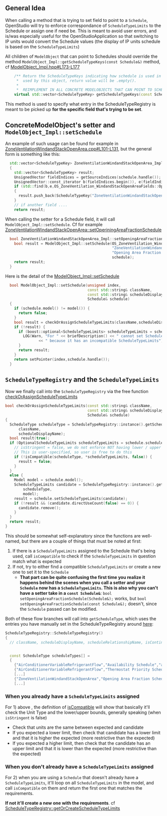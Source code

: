 ## General Idea

When calling a method that is trying to set field to point to a `Schedule`, OpenStudio will try to enforce correspondance of `ScheduleTypeLimits` to the Schedule or assign one if need be. This is meant to avoid user errors, and is/was especially useful for the OpenStudioApplication so that switching to IP units would convert the Schedule values (the display of IP units schedule is based on the `ScheduleTypeLimits`)

All children of `ModelObject` that can point to Schedules should override the method `ModelObject_Impl::getScheduleTypeKeys(const Schedule&)` method, cf [ModelObject_Impl.hpp#L173-L177](https://github.com/NREL/OpenStudio/blob/8ae4d883ed1a6ba704aa8b60003646de69a00f39/src/model/ModelObject_Impl.hpp#L173-L177)

```c++
    /** Return the ScheduleTypeKeys indicating how schedule is used in this object. If schedule is not directly
     *  used by this object, return value will be .empty().
     *
     *  REIMPLEMENT IN ALL CONCRETE MODELOBJECTS THAT CAN POINT TO SCHEDULES. */
    virtual std::vector<ScheduleTypeKey> getScheduleTypeKeys(const Schedule& schedule) const;
```

This method is used to specify what entry in the ScheduleTypeRegistry is meant to be picked up **for the specific field that's trying to be set**.

## ConcreteModelObject's setter and `ModelObject_Impl::setSchedule`

An example of such usage can be found for example in [ZoneVentilationWindandStackOpenArea.cpp#L101-L131](https://github.com/NREL/OpenStudio/blob/8ae4d883ed1a6ba704aa8b60003646de69a00f39/src/model/ZoneVentilationWindandStackOpenArea.cpp#L101-L131), but the general form is something like this:

```c++
  std::vector<ScheduleTypeKey> ZoneVentilationWindandStackOpenArea_Impl::getScheduleTypeKeys(const Schedule& schedule) const
  {
    std::vector<ScheduleTypeKey> result;
    UnsignedVector fieldIndices = getSourceIndices(schedule.handle());
    UnsignedVector::const_iterator b(fieldIndices.begin()), e(fieldIndices.end());
    if (std::find(b,e,OS_ZoneVentilation_WindandStackOpenAreaFields::OpeningAreaFractionScheduleName) != e)
    {
      result.push_back(ScheduleTypeKey("ZoneVentilationWindandStackOpenArea","Opening Area Fraction Schedule"));
    }
    // if another field ....
    return result;
```

When calling the setter for a Schedule field, it will call `ModelObject_Impl::setSchedule`. Cf for example [ZoneVentilationWindandStackOpenArea::setOperiningAreaFractionSchedule](https://github.com/NREL/OpenStudio/blob/develop/src/model/ZoneVentilationWindandStackOpenArea.cpp#L154-L160)

```c++
  bool ZoneVentilationWindandStackOpenArea_Impl::setOpeningAreaFractionSchedule(Schedule& schedule) {
    bool result = ModelObject_Impl::setSchedule(OS_ZoneVentilation_WindandStackOpenAreaFields::OpeningAreaFractionScheduleName,
                                                "ZoneVentilationWindandStackOpenArea",
                                                "Opening Area Fraction Schedule",
                                                schedule);
    return result;
  }
```

Here is the detail of the [ModelObject_Impl::setSchedule](https://github.com/NREL/OpenStudio/blob/8ae4d883ed1a6ba704aa8b60003646de69a00f39/src/model/ModelObject.cpp#L688-L705)

```c++
  bool ModelObject_Impl::setSchedule(unsigned index,
                                     const std::string& className,
                                     const std::string& scheduleDisplayName,
                                     Schedule& schedule)
  {
    if (schedule.model() != model()) {
      return false;
    }
    bool result = checkOrAssignScheduleTypeLimits(className,scheduleDisplayName,schedule);
    if (!result) {
      if (boost::optional<ScheduleTypeLimits> scheduleTypeLimits = schedule.scheduleTypeLimits()) {
        LOG(Warn, "For " << briefDescription() << " cannot set Schedule " << scheduleDisplayName << "=" << schedule.nameString()
               << " because it has an incompatible ScheduleTypeLimits");
      }
      return result;
    }
    return setPointer(index,schedule.handle());
  }
```

## `ScheduleTypeRegistry` and the `ScheduleTypeLimits`

Now we finally call into the `ScheduleTypeRegistry` via the free function [checkOrAssignScheduleTypeLimits](https://github.com/NREL/OpenStudio/blob/8ae4d883ed1a6ba704aa8b60003646de69a00f39/src/model/ScheduleTypeRegistry.cpp#L534-L560)

```c++
bool checkOrAssignScheduleTypeLimits(const std::string& className,
                                     const std::string& scheduleDisplayName,
                                     Schedule& schedule)
{
  ScheduleType scheduleType = ScheduleTypeRegistry::instance().getScheduleType(
      className,
      scheduleDisplayName);
  bool result(true);
  if (OptionalScheduleTypeLimits scheduleTypeLimits = schedule.scheduleTypeLimits()) {
    // isStringent = false, we do not enforce NOT having lower / upper limits if our object accepts any.
    // This is user-specified, so user is free to do this
    if (!isCompatible(scheduleType, *scheduleTypeLimits, false)) {
      result = false;
    }
  }
  else {
    Model model = schedule.model();
    ScheduleTypeLimits candidate = ScheduleTypeRegistry::instance().getOrCreateScheduleTypeLimits(
        scheduleType,
        model);
    result = schedule.setScheduleTypeLimits(candidate);
    if (!result && (candidate.directUseCount(false) == 0)) {
      candidate.remove();
    }
  }
  return result;
}
```

This should be somewhat self-explanatory since the functions are well-named, but there are a couple of things that must be noted at first:

1. If there is a `ScheduleTypeLimits` assigned to the Schedule that's being used, call `isCompatible` to check if the `ScheduleTypeLimits` in question match what is expected
2. If not, try to either find a compatible `ScheduleTypeLimits` or create a new one to set it to the `Schedule`
    * **That part can be quite confusing the first time you realize it happens behind the scenes when you call a setter and your `Schedule` now has a `ScheduleTypeLimits`. This is also why you can't have a setter take in a `const Schedule&`**: `bool setOpeningAreaFractionSchedule(Schedule&);` works, but `bool setOpeningAreaFractionSchedule(const Schedule&);` doesn't, since the `Schedule` passed can be modified.

Both of these flow branches will call into `getScheduleType`, which uses the entries you have manually set in the ScheduleTypeRegistry around [here](https://github.com/NREL/OpenStudio/blob/develop/src/model/ScheduleTypeRegistry.cpp#L118-L125):

```c++
ScheduleTypeRegistry::ScheduleTypeRegistry()
{
  // className, scheduleDisplayName, scheduleRelationshipName, isContinuous, unitType, lowerLimitValue, upperLimitValue;


  const ScheduleType scheduleTypes[] =
  {
    {"AirConditionerVariableRefrigerantFlow","Availability Schedule","availabilitySchedule",false,"Availability",0.0,1.0},
    {"AirConditionerVariableRefrigerantFlow","Thermostat Priority Schedule","thermostatPrioritySchedule",false,"ControlMode",0.0,1.0},
    [...]
    {"ZoneVentilationWindandStackOpenArea","Opening Area Fraction Schedule","openingAreaFractionSchedule",true,"",0.0,1.0},
    [...]
```

### When you already have a `ScheduleTypeLimits` assigned

For 1) above , the definition of [isCompatible](https://github.com/NREL/OpenStudio/blob/8ae4d883ed1a6ba704aa8b60003646de69a00f39/src/model/ScheduleTypeRegistry.cpp#L483-L532) will show that basically it'll check the Unit Type and the lower/upper bounds, generally speaking (when `isStringent` is false)
* Check that units are the same between expected and candidate
* If you expected a lower limit, then check that candidate has a lower limit and that it is higher the expected (more restrictive than the expected)
* If you expected a higher limit, then check that the candidate has an upper limit and that it is lower than the expected (more restrictive than the expected)

### When you don't already have a `ScheduleTypeLimits` assigned

For 2) when you are using a `Schedule` that doesn't already have a `ScheduleTypeLimits`, it'll loop on all `ScheduleTypeLimits` in the model, and call `isCompatible` on them and return the first one that matches the requirements.

**If not it'll create a new one with the requirements**. cf [ScheduleTypeRegistry::getOrCreateScheduleTypeLimits](https://github.com/NREL/OpenStudio/blob/8ae4d883ed1a6ba704aa8b60003646de69a00f39/src/model/ScheduleTypeRegistry.cpp#L77-L116)
